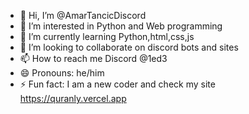- 👋 Hi, I’m @AmarTancicDiscord
- 👀 I’m interested in Python and Web programming
- 🌱 I’m currently learning Python,html,css,js
- 💞️ I’m looking to collaborate on discord bots and sites
- 📫 How to reach me Discord @1ed3
- 😄 Pronouns: he/him
- ⚡ Fun fact: I am a new coder and check my site https://quranly.vercel.app

<!---
AmarTancicDiscord/AmarTancicDiscord is a ✨ special ✨ repository because its `README.md` (this file) appears on your GitHub profile.
You can click the Preview link to take a look at your changes.
--->
